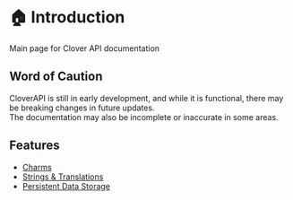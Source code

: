 # 🏠 Introduction

<show-structure for="chapter" depth="2"/>

<link-summary>
Main page for Clover API documentation
</link-summary>

## Word of Caution
CloverAPI is still in early development, and while it is functional, there may be breaking changes in future updates.  
The documentation may also be incomplete or inaccurate in some areas.

## Features
- [Charms](Charms.md)
- [Strings & Translations](Strings.md)
- [Persistent Data Storage](SaveData.md)